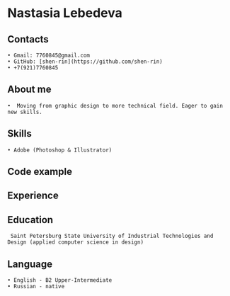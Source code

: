 
# Nastasia Lebedeva

## Contacts
    • Gmail: 7760845@gmail.com
    • GitHub: [shen-rin](https://github.com/shen-rin)
    • +7(921)7760845 
    
## About me
    •  Moving from graphic design to more technical field. Eager to gain new skills.
    
## Skills
    • Adobe (Photoshop & Illustrator)

## Code example

## Experience

## Education
     Saint Petersburg State University of Industrial Technologies and Design (applied computer science in design)
     
## Language     
    • English - B2 Upper-Intermediate
    • Russian - native
